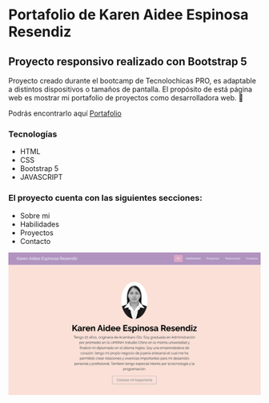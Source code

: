 # Portafolio de Karen Aidee Espinosa Resendiz
## Proyecto responsivo realizado con Bootstrap 5

Proyecto creado durante el bootcamp de Tecnolochicas PRO, es adaptable a distintos dispositivos o tamaños de pantalla.
El propósito de está página web es mostrar mi portafolio de proyectos como desarrolladora web. 💜

Podrás encontrarlo aquí [Portafolio](hhh.com)

### Tecnologías

* HTML
* CSS
* Bootstrap 5
* JAVASCRIPT

### El proyecto cuenta con las siguientes secciones:

* Sobre mi
* Habilidades
* Proyectos
* Contacto

![Captura del proyecto](/assets/Captura.png)